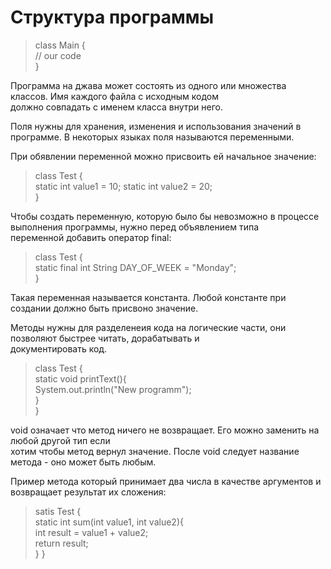# Структура программы

> class Main {  
> // our code  
> }

Программа на джава может состоять из одного или множества классов. Имя каждого файла с исходным кодом  
должно совпадать с именем класса внутри него.

Поля нужны для хранения, изменения и использования значений в программе. В некоторых языках поля называются переменными.

При обявлении переменной можно присвоить ей начальное значение:

>class Test {  
>static int value1 = 10;
>static int value2 = 20;  
>}

Чтобы создать переменную, которую было бы невозможно в процессе выполнения программы, нужно перед объявлением типа  
переменной добавить оператор final:  

>class Test {  
>static final int String DAY_OF_WEEK = "Monday";  
>}  

Такая переменная называется константа. Любой константе при создании должно быть присвоно значение.  

Методы нужны для разделенеия кода на логические части, они позволяют быстрее читать, дорабатывать и  
документировать код.

> class Test {  
>  static void printText(){  
>   System.out.println("New programm");  
>   }  
>  } 

void означает что метод ничего не возвращает. Его можно заменить на любой другой тип если  
хотим чтобы метод вернул значение. После void следует название метода - оно может быть любым. 

Пример метода который принимает два числа в качестве аргументов и возвращает результат их сложения:  
> satis Test {  
>  static int sum(int value1, int value2){  
>   int result = value1 + value2;  
>    return result;  
>   }
>  }

